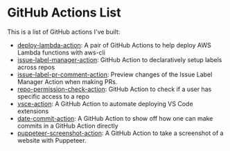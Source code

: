 # GitHub Actions List

This is a list of GitHub actions I've built:

* [deploy-lambda-action](https://github.com/lannonbr/deploy-lambda-action): A pair of GitHub Actions to help deploy AWS Lambda functions with aws-cli 
* [issue-label-manager-action](https://github.com/lannonbr/issue-label-manager-action): GitHub Action to declaratively setup labels across repos
* [issue-label-pr-comment-action](https://github.com/lannonbr/issue-label-pr-comment-action): Preview changes of the Issue Label Manager Action when making PRs.
* [repo-permission-check-action](https://github.com/lannonbr/repo-permission-check-action): GitHub Action to check if a user has specific access to a repo
* [vsce-action](https://github.com/lannonbr/vsce-action): A GitHub Action to automate deploying VS Code extensions
* [date-commit-action](https://github.com/lannonbr/date-commit-action): A GitHub Action to show off how one can make commits in a GitHub Action directly
* [puppeteer-screenshot-action](https://github.com/lannonbr/puppeteer-screenshot-action): A GitHub Action to take a screenshot of a website with Puppeteer.
